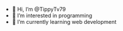 - 👋 Hi, I’m @TippyTv79
- 👀 I’m interested in programming
- 🌱 I’m currently learning web development

<!---
TippyTv79/TippyTv79 is a ✨ special ✨ repository because its `README.md` (this file) appears on your GitHub profile.
You can click the Preview link to take a look at your changes.
--->
